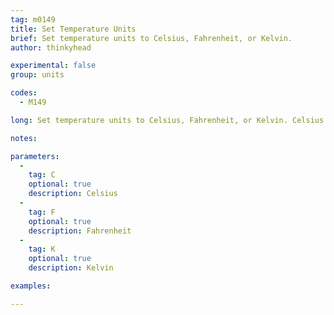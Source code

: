 ```yaml
---
tag: m0149
title: Set Temperature Units
brief: Set temperature units to Celsius, Fahrenheit, or Kelvin.
author: thinkyhead

experimental: false
group: units

codes:
  - M149

long: Set temperature units to Celsius, Fahrenheit, or Kelvin. Celsius is the default.

notes:

parameters:
  -
    tag: C
    optional: true
    description: Celsius
  -
    tag: F
    optional: true
    description: Fahrenheit
  -
    tag: K
    optional: true
    description: Kelvin

examples:

---
```


